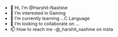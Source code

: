 - 👋 Hi, I’m @Harshit-Nashine
- 👀 I’m interested in Gaming
- 🌱 I’m currently learning ...C Language
- 💞️ I’m looking to collaborate on ...
- 📫 How to reach me -@_harshit_nashine on insta
<!---
Harshit-Nashine/Harshit-Nashine is a ✨ special ✨ repository because its `README.md` (this file) appears on your GitHub profile.
You can click the Preview link to take a look at your changes.
--->
